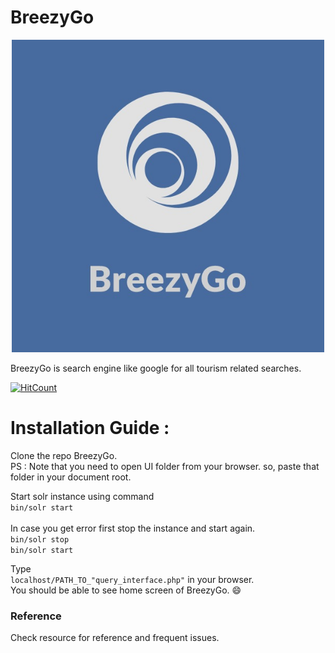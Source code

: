 # BreezyGo

<p align="center"> <img width="500" src="breezygo.jpg"> </p>

BreezyGo is search engine like google for all tourism related searches.

[![HitCount](http://hits.dwyl.io/JanhaviDadhania/BreezyGo.svg)](http://hits.dwyl.io/JanhaviDadhania/BreezyGo)

# Installation Guide :

Clone the repo BreezyGo. <br/>
PS : Note that you need to open UI folder from your browser. so, paste that folder in your document root. <br/>

Start solr instance using command <br/>
```bin/solr start``` <br/><br/>
In case you get error first stop the instance and start again. <br/>
```bin/solr stop``` <br/>
```bin/solr start``` <br/>

Type <br/>
```localhost/PATH_TO_"query_interface.php"``` in your browser.
<br/>You should be able to see home screen of BreezyGo. :smile:

### Reference 

Check resource for reference and frequent issues.


